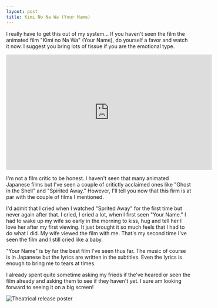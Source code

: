 ```yaml
---
layout: post
title: Kimi No Na Wa (Your Name)
---
```


I really have to get this out of my system… If you haven't seen the film the
animated film "Kimi no Na Wa" (Your Name), do yourself a favor and watch it now.
I suggest you bring lots of tissue if you are the emotional type.

<iframe width="560" height="315" src="https://www.youtube.com/embed/hRfHcp2GjVI" frameborder="0" allowfullscreen></iframe>

I'm not a film critic to be honest. I haven't seen that many animated Japanese
films but I've seen a couple of critictly acclaimed ones like "Ghost in the 
Shell" and "Spirited Away." However, I'll tell you now that this firm is at par
with the couple of films I mentioned.

I'd admit that I cried when I watched "Sprited Away" for the first time but
never again after that. I cried, I cried a lot, when I first seen "Your Name."
I had to wake up my wife so early in the morning to kiss, hug and tell her I
love her after my first viewing. It just brought it so much feels that I had to
do what I did. My wife viewed the film with me. That's my second time I've seen
the film and I still cried like a baby.

"Your Name" is by far the best film I've seen thus far. The music of course is
in Japanese but the lyrics are written in the subtitles. Even the lyrics is 
enough to bring me to tears at times.

I already spent quite sometime asking my frieds if the've heared or seen the film
already and asking them to see if they haven't yet. I sure am looking forward to
seeing it on a big screen!

![Theatrical release poster](http://i.imgur.com/Uqw37Sk.jpg)
